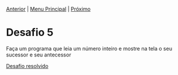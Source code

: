 [Anterior](Desafio004.md) | [Menu Principal](/README.md/) | [Próximo](desafio006.md)

# Desafio 5

Faça um programa que leia um número inteiro e mostre na tela o seu sucessor e seu antecessor

[Desafio resolvido](/Desafios/desafio005.py/)